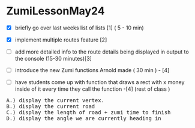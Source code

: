 # ZumiLessonMay24

- [x]  briefly go over last weeks list of lists  [1] ( 5 - 10 min)  <br>
- [x]  implement multiple routes feature         [2]  
- [ ]  add more detailed info to the route details being displayed in output to the console (15-30 minutes)[3] <br>
- [ ] introduce the new Zumi functions Arnold made  ( 30 min ) - [4] <br>
- [ ] have students come up with function that draws a rect with x money inside of it every time they call the function -[4] (rest of class ) <br>


<pre>
A.) display the current vertex.
B.) display the current road
C.) display the length of road + zumi time to finish
D.) display the angle we are currently heading in  </pre> <br>

